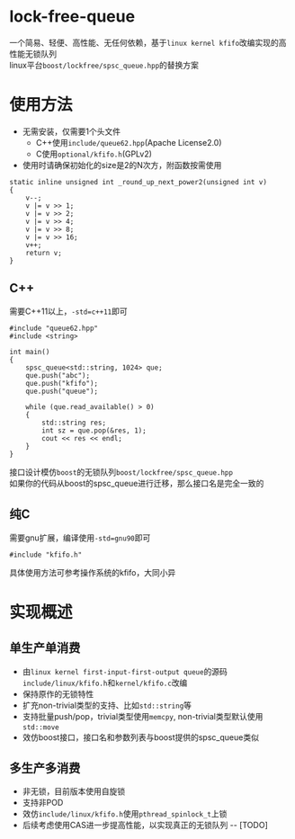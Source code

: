 # lock-free-queue
一个简易、轻便、高性能、无任何依赖，基于``linux kernel kfifo``改编实现的高性能无锁队列  
linux平台``boost/lockfree/spsc_queue.hpp``的替换方案

# 使用方法
- 无需安装，仅需要1个头文件
  - C++使用``include/queue62.hpp``(Apache License2.0)
  - C使用``optional/kfifo.h``(GPLv2)
- 使用时请确保初始化的size是2的N次方，附函数按需使用
```
static inline unsigned int _round_up_next_power2(unsigned int v)
{
    v--;
    v |= v >> 1;
    v |= v >> 2;
    v |= v >> 4;
    v |= v >> 8;
    v |= v >> 16;
    v++;
    return v;
}
```

## C++
需要C++11以上，``-std=c++11``即可
```
#include "queue62.hpp"
#include <string>

int main()
{
    spsc_queue<std::string, 1024> que;
    que.push("abc");
    que.push("kfifo");
    que.push("queue");

    while (que.read_available() > 0)
    {
	    std::string res;
	    int sz = que.pop(&res, 1);
	    cout << res << endl;
	}
}
```
接口设计模仿``boost``的无锁队列``boost/lockfree/spsc_queue.hpp``  
如果你的代码从boost的spsc_queue进行迁移，那么接口名是完全一致的

## 纯C
需要gnu扩展，编译使用``-std=gnu90``即可
```
#include "kfifo.h"
```
具体使用方法可参考操作系统的kfifo，大同小异

# 实现概述
## 单生产单消费
- 由``linux kernel first-input-first-output queue``的源码``include/linux/kfifo.h``和``kernel/kfifo.c``改编
- 保持原作的无锁特性
- 扩充non-trivial类型的支持、比如``std::string``等
- 支持批量push/pop，trivial类型使用``memcpy``, non-trivial类型默认使用``std::move``
- 效仿boost接口，接口名和参数列表与boost提供的spsc_queue类似

## 多生产多消费
- 非无锁，目前版本使用自旋锁
- 支持非POD
- 效仿``include/linux/kfifo.h``使用``pthread_spinlock_t``上锁
- 后续考虑使用CAS进一步提高性能，以实现真正的无锁队列 -- [TODO]
